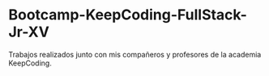 # Bootcamp-KeepCoding-FullStack-Jr-XV
Trabajos realizados junto con mis compañeros y profesores de la academia KeepCoding.
